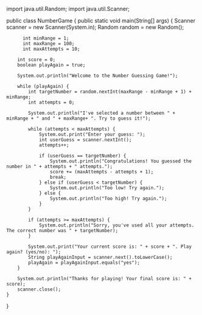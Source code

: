 import java.util.Random;
import java.util.Scanner;

public class NumberGame {
    public static void main(String[] args) {
        Scanner scanner = new Scanner(System.in);
        Random random = new Random();
        
          int minRange = 1;
          int maxRange = 100;
          int maxAttempts = 10;
          
        int score = 0;
        boolean playAgain = true;
        
        System.out.println("Welcome to the Number Guessing Game!");
        
        while (playAgain) {
            int targetNumber = random.nextInt(maxRange - minRange + 1) + minRange;
            int attempts = 0;
            
            System.out.println("I've selected a number between " + minRange + " and " + maxRange+ ". Try to guess it!");

            while (attempts < maxAttempts) {
                System.out.print("Enter your guess: ");
                int userGuess = scanner.nextInt();
                attempts++;

                if (userGuess == targetNumber) {
                    System.out.println("Congratulations! You guessed the number in " + attempts + " attempts.");
                    score += (maxAttempts - attempts + 1);
                    break;
                } else if (userGuess < targetNumber) {
                    System.out.println("Too low! Try again.");
                } else {
                    System.out.println("Too high! Try again.");
                }
            }

            if (attempts >= maxAttempts) {
                System.out.println("Sorry, you've used all your attempts. The correct number was " + targetNumber);
            }

            System.out.print("Your current score is: " + score + ". Play again? (yes/no): ");
            String playAgainInput = scanner.next().toLowerCase();
            playAgain = playAgainInput.equals("yes");
        }

        System.out.println("Thanks for playing! Your final score is: " + score);
        scanner.close();
    }
}


